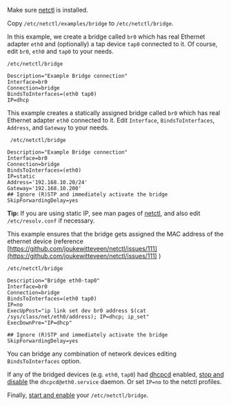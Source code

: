 Make sure [netctl](/index.php/Netctl "Netctl") is installed.

Copy `/etc/netctl/examples/bridge` to `/etc/netctl/bridge`.

In this example, we create a bridge called `br0` which has real Ethernet adapter `eth0` and (optionally) a tap device `tap0` connected to it. Of course, edit `br0`, `eth0` and `tap0` to your needs.

 `/etc/netctl/bridge` 

```
Description="Example Bridge connection"
Interface=br0
Connection=bridge
BindsToInterfaces=(eth0 tap0)
IP=dhcp

```

This example creates a statically assigned bridge called `br0` which has real Ethernet adapter `eth0` connected to it. Edit `Interface`, `BindsToInterfaces`, `Address`, and `Gateway` to your needs.

 ` /etc/netctl/bridge` 

```
Description="Example Bridge connection"
Interface=br0
Connection=bridge
BindsToInterfaces=(eth0)
IP=static
Address='192.168.10.20/24'
Gateway='192.168.10.200'
## Ignore (R)STP and immediately activate the bridge
SkipForwardingDelay=yes

```

**Tip:** If you are using static IP, see man pages of [netctl](/index.php/Netctl "Netctl"), and also edit `/etc/resolv.conf` if necessary.

This example ensures that the bridge gets assigned the MAC address of the ethernet device (reference [https://github.com/joukewitteveen/netctl/issues/111](https://github.com/joukewitteveen/netctl/issues/111) )

 `/etc/netctl/bridge` 

```
Description="Bridge eth0-tap0"
Interface=br0
Connection=bridge
BindsToInterfaces=(eth0 tap0)
IP=no
ExecUpPost="ip link set dev br0 address $(cat /sys/class/net/eth0/address); IP=dhcp; ip_set"
ExecDownPre="IP=dhcp"

## Ignore (R)STP and immediately activate the bridge
SkipForwardingDelay=yes

```

You can bridge any combination of network devices editing `BindsToInterfaces` option.

If any of the bridged devices (e.g. `eth0`, `tap0`) had [dhcpcd](/index.php/Dhcpcd "Dhcpcd") enabled, [stop and disable](/index.php/Systemd#Using_units "Systemd") the `dhcpcd@eth0.service` daemon. Or set `IP=no` to the netctl profiles.

Finally, [start and enable](/index.php/Netctl#Just_one_profile "Netctl") your `/etc/netctl/bridge`.